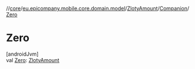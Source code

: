 //[core](../../../../index.md)/[eu.epicompany.mobile.core.domain.model](../../index.md)/[ZlotyAmount](../index.md)/[Companion](index.md)/[Zero](-zero.md)

# Zero

[androidJvm]\
val [Zero](-zero.md): [ZlotyAmount](../index.md)
